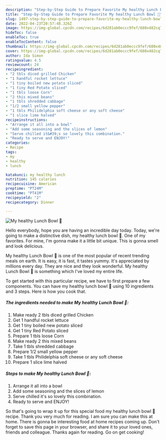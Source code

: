 ```yaml
---
description: "Step-by-Step Guide to Prepare Favorite My healthy Lunch Bowl 🥰"
title: "Step-by-Step Guide to Prepare Favorite My healthy Lunch Bowl 🥰"
slug: 1497-step-by-step-guide-to-prepare-favorite-my-healthy-lunch-bowl
date: 2022-04-23T20:57:48.326Z
image: https://img-global.cpcdn.com/recipes/6d281ab0eccc9fef/680x482cq70/my-healthy-lunch-bowl-recipe-main-photo.jpg
hideToc: false
enableToc: true
enableTocContent: false
thumbnail: https://img-global.cpcdn.com/recipes/6d281ab0eccc9fef/680x482cq70/my-healthy-lunch-bowl-recipe-main-photo.jpg
cover: https://img-global.cpcdn.com/recipes/6d281ab0eccc9fef/680x482cq70/my-healthy-lunch-bowl-recipe-main-photo.jpg
author: Ida Simon
ratingvalue: 4.5
reviewcount: 24
recipeingredient:
- "2 tbls diced grilled Chicken"
- "1 handful rocket lettuce"
- "1 tiny boiled new potato sliced"
- "1 tiny Red Potato sliced"
- "1 tbls loose Corn"
- "2 this mixed beans"
- "1 tbls shredded cabbage"
- "1/2 small yellow pepper"
- "1 tbls Philidelphia soft cheese or any soft cheese"
- "1 slice lime halved"
recipeinstructions:
- "Arrange it all into a bowl"
- "Add some seasoning and the slices of lemon"
- "Serve chilled it&#39;s so lovely this combination."
- "Ready to serve and ENJOY!"
categories:
- Recipe
tags:
- my
- healthy
- lunch

katakunci: my healthy lunch 
nutrition: 145 calories
recipecuisine: American
preptime: "PT24M"
cooktime: "PT41M"
recipeyield: "2"
recipecategory: Dinner

---
```



![My healthy Lunch Bowl 🥰](https://img-global.cpcdn.com/recipes/6d281ab0eccc9fef/680x482cq70/my-healthy-lunch-bowl-recipe-main-photo.jpg)

Hello everybody, hope you are having an incredible day today. Today, we're going to make a distinctive dish, my healthy lunch bowl 🥰. One of my favorites. For mine, I'm gonna make it a little bit unique. This is gonna smell and look delicious.



My healthy Lunch Bowl 🥰 is one of the most popular of recent trending meals on earth. It is easy, it is fast, it tastes yummy. It's appreciated by millions every day. They are nice and they look wonderful. My healthy Lunch Bowl 🥰 is something which I've loved my entire life.


To get started with this particular recipe, we have to first prepare a few components. You can have my healthy lunch bowl 🥰 using 10 ingredients and 3 steps. Here is how you cook that.

<!--inarticleads1-->

##### The ingredients needed to make My healthy Lunch Bowl 🥰:

1. Make ready 2 tbls diced grilled Chicken
1. Get 1 handful rocket lettuce
1. Get 1 tiny boiled new potato sliced
1. Get 1 tiny Red Potato sliced
1. Prepare 1 tbls loose Corn
1. Make ready 2 this mixed beans
1. Take 1 tbls shredded cabbage
1. Prepare 1/2 small yellow pepper
1. Take 1 tbls Philidelphia soft cheese or any soft cheese
1. Prepare 1 slice lime halved




<!--inarticleads2-->

##### Steps to make My healthy Lunch Bowl 🥰:

1. Arrange it all into a bowl
1. Add some seasoning and the slices of lemon
1. Serve chilled it&#39;s so lovely this combination.
1. Ready to serve and ENJOY!



So that's going to wrap it up for this special food my healthy lunch bowl 🥰 recipe. Thank you very much for reading. I am sure you can make this at home. There is gonna be interesting food at home recipes coming up. Don't forget to save this page in your browser, and share it to your loved ones, friends and colleague. Thanks again for reading. Go on get cooking!
